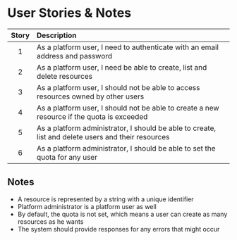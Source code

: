 # User Stories & Notes

| Story | Description |
| :---: | :--- | 
| 1 | As a platform user, I need to authenticate with an email address and password |
| 2 | As a platform user, I need be able to create, list and delete resources |
| 3 | As a platform user, I should not be able to access resources owned by other users |
| 4 | As a platform user, I should not be able to create a new resource if the quota is exceeded |
| 5 | As a platform administrator, I should be able to create, list and delete users and their resources |
| 6 | As a platform administrator, I should be able to set the quota for any user |

## Notes

* A resource is represented by a string with a unique identifier
* Platform administrator is a platform user as well
* By default, the quota is not set, which means a user can create as many resources as he wants
* The system should provide responses for any errors that might occur
